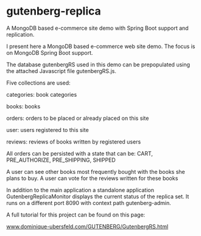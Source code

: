 # gutenberg-replica
A MongoDB based  e-commerce site demo with Spring Boot support and replication.

I present here a MongoDB based e-commerce web site demo. The focus is on MongoDB Spring Boot support.

The database gutenbergRS used in this demo can be prepopulated using the attached Javascript file gutenbergRS.js.

Five collections are used:

categories: book categories

books: books

orders: orders to be placed or already placed on this site

user: users registered to this site

reviews: reviews of books written by registered users

All orders can be persisted with a state that can be: CART, PRE_AUTHORIZE, PRE_SHIPPING, SHIPPED

A user can see other books most frequently bought with the books she plans to buy. A user can vote for the reviews written for these books

In addition to the main application a standalone application GutenbergReplicaMonitor displays the current status of the replica set. It runs on a different port 8090 with context path gutenberg-admin.   

A full tutorial for this project can be found on this page:

www.dominique-ubersfeld.com/GUTENBERG/GutenbergRS.html
